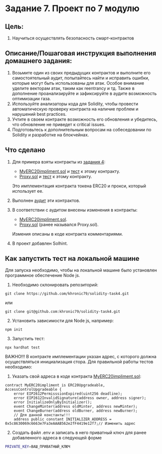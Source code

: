 # Задание 7. Проект по 7 модулю
## Цель:
1. Научиться осуществлять безопасность смарт-контрактов

## Описание/Пошаговая инструкция выполнения домашнего задания:
1. Возьмите один из своих предыдущих контрактов и выполните его самостоятельный аудит, попытайтесь найти и исправить ошибки, которые могут быть использованы для атак. Особое внимание уделите векторам атак, таким как reentrancy и тд. Также в дополнение проанализируйте и зафиксируйте в аудите возможность оптимизации газа.
2. Используйте анализаторы кода для Solidity, чтобы провести автоматическую проверку контракта на наличие проблем и нарушений best practices.
3. Учтите в своем контракте возможность его обновления и убедитесь, что обновление не приведет к critical issues.
4. Подготовьтесь к дополнительным вопросам на собеседовании по Solidity и разработке на блокчейнах.

## Что сделано
1. Для примера взяты контракты из [задания 4](https://github.com/khronic79/solidity-task4):
    - [MyERC20impliment.sol](MyERC20impliment.sol) и [тест](https://github.com/khronic79/solidity-task4/blob/main/test/MyERC20.ts) к этому контракту.
    - [Proxy.sol](https://github.com/khronic79/solidity-task4/blob/main/contracts/Proxy.sol) и [тест](https://github.com/khronic79/solidity-task4/blob/main/test/Proxy.ts) к этому контракту.
    
    Это имплементация контракта токена ERC20 и прокси, который использует ее.
2. Выполнен [аудит](./АУДИТ.pdf) эти контрактов.
3. В соответствии с аудитом внесены изменения в контракты:
    - [MyERC20impliment.sol](./contracts/MyERC20impliment.sol).
    - [Proxy.sol](./contracts/MyProxy.sol) (ранее назывался Proxy.sol).

    Измения описаны в коде контракта комментариями.

4. В проект добавлен Solhint.


## Как запустить тест на локальной машине
Для запуска необходимо, чтобы на локальной машине было установлен программное обеспечение Node js.
1. Необходимо склонировать репозиторий:
```shell
git clone https://github.com/khronic79/solidity-task4.git
```
или
```shell
git clone git@github.com:khronic79/solidity-task4.git
```
2. Установить зависимости для Node js, например:
```shell
npm init
```
3. Запустить тест:
```shell
npx hardhat test
```
ВАЖНО!!! В контракте имплементации указан адрес, с которого должна осуществляться инициализация стора. Для правильной работы тестов необходимо:
1. Указать свой адреса в коде контракта [MyERC20impliment.sol](./contracts/MyERC20impliment.sol):
```solidity
contract MyERC20impliment is ERC20Upgradeable, AccessControlUpgradeable {
    error EIP2612PermisssionExpired(uint256 deadline);
    error EIP2612InvalidSignature(address owner, address signer);
    error InitializeOnlyByInitializer();
    event ChangeMinter(address oldMinter, address newMinter);
    event ChangeBurner(address oldBurner, address newBurner);
    // Для данной константы!!!
    address public constant INITIALIZER_ADDRESS = 0x5c8630069c6663e7Fa3eAAAB562e2fF4419e12f7;// Изменить адрес
```
2. Создать файл .env и записать в него приватный ключ для ранее добавленного адреса в следующей форме
```bash
PRIVATE_KEY=ВАШ_ПРИВАТНЫЙ_КЛЮЧ
```